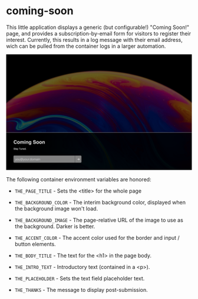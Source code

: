 coming-soon
===========

This little application displays a generic (but configurable!)
"Coming Soon!" page, and provides a subscription-by-email form for
visitors to register their interest.  Currently, this results in a
log message with their email address, wich can be pulled from the
container logs in a larger automation.

![Screenshot of Default Deployment](screenshot.png)

The following container environment variables are honored:

 - `THE_PAGE_TITLE` - Sets the &lt;title&gt; for the whole page

 - `THE_BACKGROUND_COLOR` - The interim background color,
   displayed when the background image won't load.

 - `THE_BACKGROUND_IMAGE` - The page-relative URL of the
   image to use as the background.  Darker is better.

 - `THE_ACCENT_COLOR` - The accent color used for the border
   and input / button elements.

 - `THE_BODY_TITLE` - The text for the &lt;h1&gt; in the page body.

 - `THE_INTRO_TEXT` - Introductory text (contained in a &lt;p&gt;).

 - `THE_PLACEHOLDER` - Sets the text field placeholder text.

 - `THE_THANKS` - The message to display post-submission.
